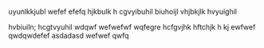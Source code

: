 uyunlkkjubl
wefef
efefq
hjkbulk
h cgvyibuhil
biuhoijl
vhjbkjlk
hvyuighil

hvbiuiln;
hcgtvyuhil
wdqwf
wefwefwf
wqfegre
hcfgvjhk
hftchjk
h kj
ewfwef
qwdqwdefef
asdadasd
wefwef
qwfq
